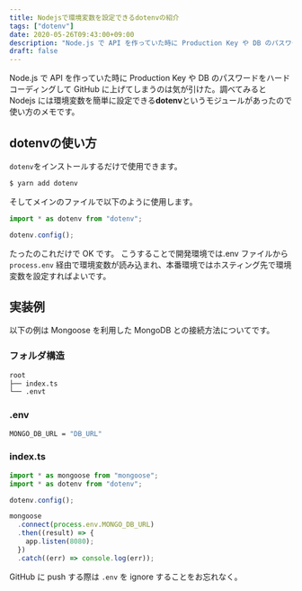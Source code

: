 ```yaml
---
title: Nodejsで環境変数を設定できるdotenvの紹介
tags: ["dotenv"]
date: 2020-05-26T09:43:00+09:00
description: "Node.js で API を作っていた時に Production Key や DB のパスワードをハードコーディングして GitHub に上げてしまうのは気が引けた。調べてみると Nodejs には環境変数を簡単に設定できるdotenvというモジュールがあったので使い方のメモです。"
draft: false
---
```


Node.js で API を作っていた時に Production Key や DB のパスワードをハードコーディングして GitHub に上げてしまうのは気が引けた。調べてみると Nodejs には環境変数を簡単に設定できる**dotenv**というモジュールがあったので使い方のメモです。

## dotenvの使い方

`dotenv`をインストールするだけで使用できます。

```bash
$ yarn add dotenv
```

そしてメインのファイルで以下のように使用します。

```typescript
import * as dotenv from "dotenv";

dotenv.config();
```

たったのこれだけで OK です。
こうすることで開発環境では.env ファイルから `process.env` 経由で環境変数が読み込まれ、本番環境ではホスティング先で環境変数を設定すればよいです。

## 実装例

以下の例は Mongoose を利用した MongoDB との接続方法についてです。

### フォルダ構造

```reStructuredText
root
├── index.ts
└── .envt
```

### .env

```bash
MONGO_DB_URL = "DB_URL"
```

### index.ts

```typescript
import * as mongoose from "mongoose";
import * as dotenv from "dotenv";

dotenv.config();

mongoose
  .connect(process.env.MONGO_DB_URL)
  .then((result) => {
    app.listen(8080);
  })
  .catch((err) => console.log(err));
```

GitHub に push する際は `.env` を ignore することをお忘れなく。
